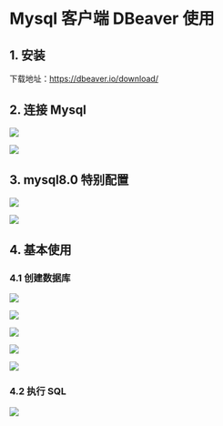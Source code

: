 # Mysql 客户端 DBeaver 使用

## 1. 安装

下载地址：https://dbeaver.io/download/

## 2. 连接 Mysql

![](./images/01_选择mysql.png)

![](./images/02_mysql配置.png)

## 3. mysql8.0 特别配置

![](./images/03_mysql8默认报错.png)

![](./images/04_修改驱动属性.png)

## 4. 基本使用

### 4.1 创建数据库

![](./images/05_数据库导航.png)

![](./images/06_新建数据库.png)

![](./images/07_数据库名称.png)

![](./images/08_刷新数据库.png)

![](./images/09_SQL编辑器.png)

### 4.2 执行 SQL

![](./images/10_执行SQL.png)
